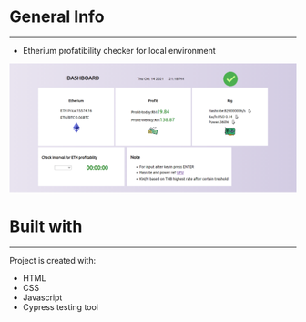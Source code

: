 # General Info
---

- Etherium profatibility checker for local environment
<img src="./public/assets/cap.png">

# Built with

---
Project is created with:

- HTML
- CSS
- Javascript
- Cypress testing tool

